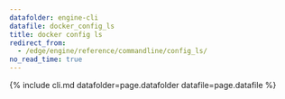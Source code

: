 ```yaml
---
datafolder: engine-cli
datafile: docker_config_ls
title: docker config ls
redirect_from:
  - /edge/engine/reference/commandline/config_ls/
no_read_time: true
---
```

<!--
Sorry, but the contents of this page are automatically generated from
Docker's source code. If you want to suggest a change to the text that appears
here, you'll need to find the string by searching this repo:

https://github.com/docker/cli
-->

{% include cli.md datafolder=page.datafolder datafile=page.datafile %}
